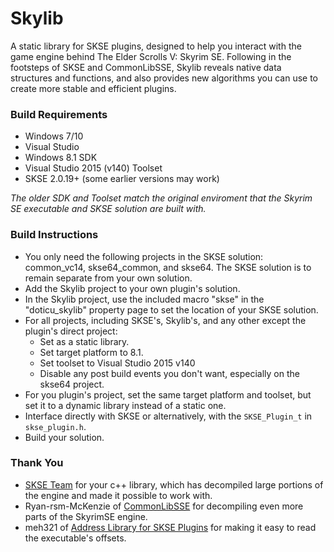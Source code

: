 # Skylib
A static library for SKSE plugins, designed to help you interact with the game engine behind The Elder Scrolls V: Skyrim SE. Following in the footsteps of SKSE and CommonLibSSE, Skylib reveals native data structures and functions, and also provides new algorithms you can use to create more stable and efficient plugins.

### Build Requirements
- Windows 7/10
- Visual Studio
- Windows 8.1 SDK
- Visual Studio 2015 (v140) Toolset
- SKSE 2.0.19+ (some earlier versions may work)

*The older SDK and Toolset match the original enviroment that the Skyrim SE executable and SKSE solution are built with.*

### Build Instructions
- You only need the following projects in the SKSE solution: common_vc14, skse64_common, and skse64. The SKSE solution is to remain separate from your own solution.
- Add the Skylib project to your own plugin's solution.
- In the Skylib project, use the included macro "skse" in the "doticu_skylib" property page to set the location of your SKSE solution.
- For all projects, including SKSE's, Skylib's, and any other except the plugin's direct project:
   - Set as a static library.
   - Set target platform to 8.1.
   - Set toolset to Visual Studio 2015 v140
   - Disable any post build events you don't want, especially on the skse64 project.
- For you plugin's project, set the same target platform and toolset, but set it to a dynamic library instead of a static one.
- Interface directly with SKSE or alternatively, with the `SKSE_Plugin_t` in `skse_plugin.h`.
- Build your solution.

### Thank You
- [SKSE Team](http://skse.silverlock.org/) for your c++ library, which has decompiled large portions of the engine and made it possible to work with.
- Ryan-rsm-McKenzie of [CommonLibSSE](https://github.com/Ryan-rsm-McKenzie/CommonLibSSE) for decompiling even more parts of the SkyrimSE engine.
- meh321 of [Address Library for SKSE Plugins](https://www.nexusmods.com/skyrimspecialedition/mods/32444) for making it easy to read the executable's offsets.
